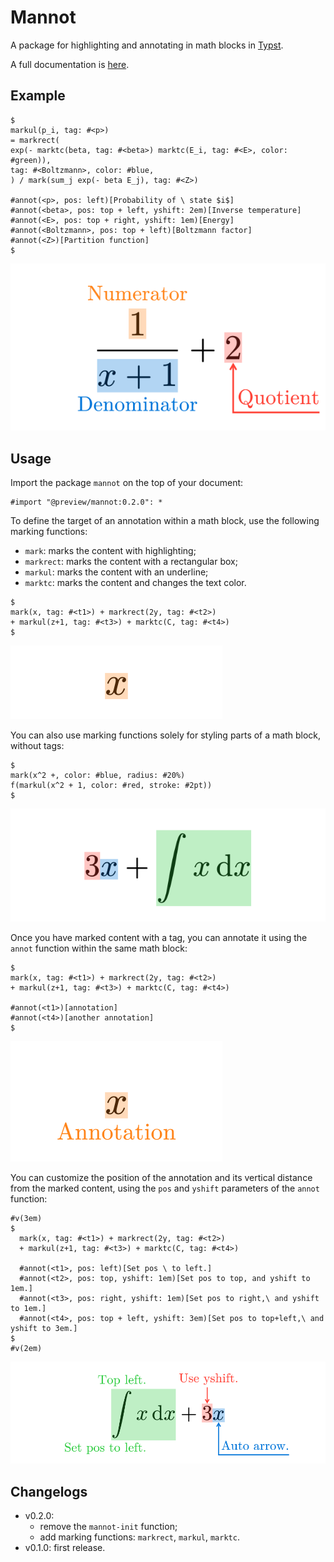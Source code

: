 # Mannot
A package for highlighting and annotating in math blocks in [Typst](https://typst.app/).

A full documentation is [here](docs/doc.pdf).

## Example
```typst
$
markul(p_i, tag: #<p>)
= markrect(
exp(- marktc(beta, tag: #<beta>) marktc(E_i, tag: #<E>, color: #green)),
tag: #<Boltzmann>, color: #blue,
) / mark(sum_j exp(- beta E_j), tag: #<Z>)

#annot(<p>, pos: left)[Probability of \ state $i$]
#annot(<beta>, pos: top + left, yshift: 2em)[Inverse temperature]
#annot(<E>, pos: top + right, yshift: 1em)[Energy]
#annot(<Boltzmann>, pos: top + left)[Boltzmann factor]
#annot(<Z>)[Partition function]
$
```

![Example1](examples/showcase.svg)

## Usage
Import the package `mannot` on the top of your document:
```typst
#import "@preview/mannot:0.2.0": *
```

To define the target of an annotation within a math block,
use the following marking functions:
- `mark`: marks the content with highlighting;
- `markrect`: marks the content with a rectangular box;
- `markul`: marks the content with an underline;
- `marktc`: marks the content and changes the text color.
```typst
$
mark(x, tag: #<t1>) + markrect(2y, tag: #<t2>)
+ markul(z+1, tag: #<t3>) + marktc(C, tag: #<t4>)
$
```
![Usage1](examples/usage1.svg)

You can also use marking functions solely for styling parts of a math block,
without tags:
```typst
$
mark(x^2 +, color: #blue, radius: #20%)
f(markul(x^2 + 1, color: #red, stroke: #2pt))
$
```
![Usage2](examples/usage2.svg)

Once you have marked content with a tag,
you can annotate it using the `annot` function within the same math block:
```typst
$
mark(x, tag: #<t1>) + markrect(2y, tag: #<t2>)
+ markul(z+1, tag: #<t3>) + marktc(C, tag: #<t4>)

#annot(<t1>)[annotation]
#annot(<t4>)[another annotation]
$
```
![Usage3](examples/usage3.svg)

You can customize the position of the annotation and its vertical distance from the marked content,
using the `pos` and `yshift` parameters of the `annot` function:
```typst
#v(3em)
$
  mark(x, tag: #<t1>) + markrect(2y, tag: #<t2>)
  + markul(z+1, tag: #<t3>) + marktc(C, tag: #<t4>)

  #annot(<t1>, pos: left)[Set pos \ to left.]
  #annot(<t2>, pos: top, yshift: 1em)[Set pos to top, and yshift to 1em.]
  #annot(<t3>, pos: right, yshift: 1em)[Set pos to right,\ and yshift to 1em.]
  #annot(<t4>, pos: top + left, yshift: 3em)[Set pos to top+left,\ and yshift to 3em.]
$
#v(2em)
```
![Usage4](examples/usage4.svg)


## Changelogs
* v0.2.0:
  - remove the `mannot-init` function;
  - add marking functions: `markrect`, `markul`, `marktc`.
* v0.1.0: first release.
